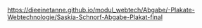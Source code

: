 https://dieeinetanne.github.io/modul_webtech/Abgabe/-Plakate-Webtechnologie/Saskia-Schnorf-Abgabe-Plakat-final
